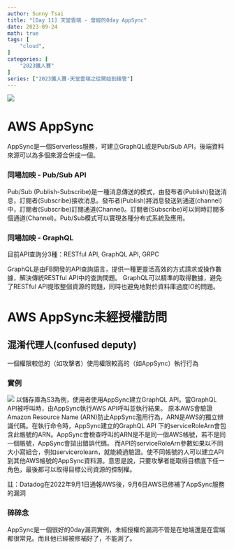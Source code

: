 ```yaml
---
author: Sunny Tsai
title: "[Day 11] 天堂雲端 - 曾經的0day AppSync"
date: 2023-09-24
math: true
tags: [
    "cloud",
]
categories: [
    "2023鐵人賽"
]
series: ["2023鐵人賽-天堂雲端之從開始到接管"]
---
```

![](https://imgur.com/lVApQ1d.png)

# AWS AppSync
AppSync是一個Serverless服務，可建立GraphQL或是Pub/Sub API，後端資料來源可以為多個來源合併成一個。


### 同場加映 - Pub/Sub API
Pub/Sub (Publish-Subscribe)是一種消息傳送的模式，由發布者(Publish)發送消息，訂閱者(Subscribe)接收消息。發布者(Publish)將消息發送到通道(channel)中，訂閱者(Subscribe)訂閱通道(Channel)。訂閱者(Subscribe)可以同時訂閱多個通道(Channel)。Pub/Sub模式可以實現各種分布式系統及應用。


### 同場加映 - GraphQL
目前API查詢分3種：RESTful API, GraphQL API, GRPC

GraphQL是由FB開發的API查詢語言，提供一種更靈活高效的方式請求或操作數據，解決傳統RESTful API中的查詢問題。
GraphQL可以精準的取得數據，避免了RESTful API提取整個資源的問題，同時也避免地對於資料庫過度IO的問題。

# AWS AppSync未經授權訪問
## 混淆代理人(confused deputy)
一個權限較低的（如攻擊者）使用權限較高的（如AppSync）執行行為


### 實例
![](https://imgur.com/UvYCheD.png)
以儲存庫為S3為例，使用者使用AppSync建立GraphQL API。當GraphQL API被呼叫時，由AppSync執行AWS API呼叫並執行結果。
原本AWS會驗證Amazon Resource Name (ARN)防止AppSync濫用行為，ARN是AWS的獨立辨識代碼。在執行命令時，AppSync建立的GraphQL API 下的serviceRoleArn會包含此帳號的ARN。AppSync會檢查呼叫的ARN是不是同一個AWS帳號，若不是同一個帳號，AppSync會拋出錯誤代碼。
而API的serviceRoleArn參數如果以不同大小寫組合，例如servicerolearn，就能繞過驗證。使不同帳號的人可以建立API到其他AWS帳號的AppSync資料源。意思是說，只要攻擊者能取得目標底下任一角色，最後都可以取得目標公司資源的控制權。

註：Datadog在2022年9月1日通報AWS後，9月6日AWS已修補了AppSync服務的漏洞


### 碎碎念
AppSync是一個很好的0day漏洞實例，未經授權的漏洞不管是在地端還是在雲端都很常見。而且他已經被修補好了，不能測了。
